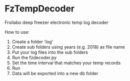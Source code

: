 # FzTempDecoder
Froilabo deep freezer electronic temp log decoder

How to use:
1. Create a folder 'log'
2. Create sub folders using years (e.g. 2018) as file name
3. Put your log files into the sub folders
4. Run the fzdecoder.py
5. Set the time interval that matches your temp records
6. Run
7. Data will be exported into a new db folder

